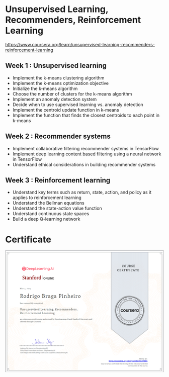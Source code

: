 # Unsupervised Learning, Recommenders, Reinforcement Learning

https://www.coursera.org/learn/unsupervised-learning-recommenders-reinforcement-learning

## Week 1 : Unsupervised learning

* Implement the k-means clustering algorithm
* Implement the k-means optimization objective
* Initialize the k-means algorithm
* Choose the number of clusters for the k-means algorithm
* Implement an anomaly detection system
* Decide when to use supervised learning vs. anomaly detection
* Implement the centroid update function in k-means
* Implement the function that finds the closest centroids to each point in k-means

## Week 2 : Recommender systems

* Implement collaborative filtering recommender systems in TensorFlow
* Implement deep learning content based filtering using a neural network in TensorFlow
* Understand ethical considerations in building recommender systems

## Week 3 : Reinforcement learning

* Understand key terms such as return, state, action, and policy as it applies to reinforcement learning
* Understand the Bellman equations
* Understand the state-action value function
* Understand continuous state spaces
* Build a deep Q-learning network

# Certificate

![Certificate](https://github.com/rbragapinheiro/machine_learning_specialization/blob/361c6128586ae8ca4603dfb351e620cbf7a0b6dc/03_unsupervised_learning_recommenders_reinforcement_learning/Coursera%20USM37KX7PMEK.png)
